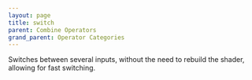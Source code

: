 ```yaml
---
layout: page
title: switch
parent: Combine Operators
grand_parent: Operator Categories
---
```


Switches between several inputs, without the need to rebuild the shader, allowing for fast switching.
